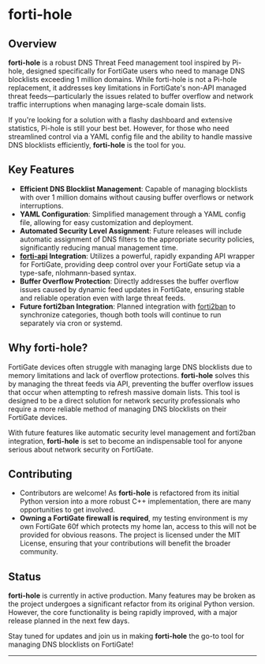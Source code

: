 # forti-hole

## Overview

**forti-hole** is a robust DNS Threat Feed management tool inspired by Pi-hole, designed specifically for FortiGate users who need to manage DNS blocklists exceeding 1 million domains. While forti-hole is not a Pi-hole replacement, it addresses key limitations in FortiGate's non-API managed threat feeds—particularly the issues related to buffer overflow and network traffic interruptions when managing large-scale domain lists.

If you're looking for a solution with a flashy dashboard and extensive statistics, Pi-hole is still your best bet. However, for those who need streamlined control via a YAML config file and the ability to handle massive DNS blocklists efficiently, **forti-hole** is the tool for you.

## Key Features

- **Efficient DNS Blocklist Management**: Capable of managing blocklists with over 1 million domains without causing buffer overflows or network interruptions.
- **YAML Configuration**: Simplified management through a YAML config file, allowing for easy customization and deployment.
- **Automated Security Level Assignment**: Future releases will include automatic assignment of DNS filters to the appropriate security policies, significantly reducing manual management time.
- **[forti-api](https://github.com/coopsdev/forti-api) Integration**: Utilizes a powerful, rapidly expanding API wrapper for FortiGate, providing deep control over your FortiGate setup via a type-safe, nlohmann-based syntax.
- **Buffer Overflow Protection**: Directly addresses the buffer overflow issues caused by dynamic feed updates in FortiGate, ensuring stable and reliable operation even with large threat feeds.
- **Future forti2ban Integration**: Planned integration with [forti2ban](https://github.com/coopsdev/forti2ban) to synchronize categories, though both tools will continue to run separately via cron or systemd.

## Why forti-hole?

FortiGate devices often struggle with managing large DNS blocklists due to memory limitations and lack of overflow protections. **forti-hole** solves this by managing the threat feeds via API, preventing the buffer overflow issues that occur when attempting to refresh massive domain lists. This tool is designed to be a direct solution for network security professionals who require a more reliable method of managing DNS blocklists on their FortiGate devices.

With future features like automatic security level management and forti2ban integration, **forti-hole** is set to become an indispensable tool for anyone serious about network security on FortiGate.

## Contributing

* Contributors are welcome! As **forti-hole** is refactored from its initial Python version into a more robust C++ implementation, there are many opportunities to get involved.
* **Owning a FortiGate firewall is required**, my testing environment is my own FortiGate 60f which protects my home lan, access to this will not be provided for obvious reasons. The project is licensed under the MIT License, ensuring that your contributions will benefit the broader community.

## Status

**forti-hole** is currently in active production. Many features may be broken as the project undergoes a significant refactor from its original Python version. However, the core functionality is being rapidly improved, with a major release planned in the next few days.

Stay tuned for updates and join us in making **forti-hole** the go-to tool for managing DNS blocklists on FortiGate!

---
